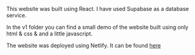 This website was built using React. I have used Supabase as a database service.

In the v1 folder you can find a small demo of the website built using only html & css & and a little javascript.

The website was deployed using Netlify. It can be found [here](https://today-i-learned-apostu-mihai.netlify.app/)
